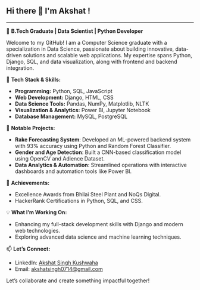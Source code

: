 ## Hi there 👋 I'm Akshat !

---
  
🚀 **B.Tech Graduate | Data Scientist | Python Developer**  

Welcome to my GitHub! I am a Computer Science graduate with a specialization in Data Science, passionate about building innovative, data-driven solutions and scalable web applications. My expertise spans Python, Django, SQL, and data visualization, along with frontend and backend integration.  

🔧 **Tech Stack & Skills:**  
- **Programming:** Python, SQL, JavaScript  
- **Web Development:** Django, HTML, CSS  
- **Data Science Tools:** Pandas, NumPy, Matplotlib, NLTK  
- **Visualization & Analytics:** Power BI, Jupyter Notebook  
- **Database Management:** MySQL, PostgreSQL  

📂 **Notable Projects:**  
- **Rake Forecasting System**: Developed an ML-powered backend system with 93% accuracy using Python and Random Forest Classifier.  
- **Gender and Age Detection**: Built a CNN-based classification model using OpenCV and Adience Dataset.  
- **Data Analytics & Automation**: Streamlined operations with interactive dashboards and automation tools like Power BI.  

🌟 **Achievements:**  
- Excellence Awards from Bhilai Steel Plant and NoQs Digital.  
- HackerRank Certifications in Python, SQL, and CSS.  

💡 **What I’m Working On:**  
- Enhancing my full-stack development skills with Django and modern web technologies.  
- Exploring advanced data science and machine learning techniques.  

📫 **Let’s Connect:**  
- LinkedIn: [Akshat Singh Kushwaha](https://www.linkedin.com/in/akshat-singh-649010232/)  
- Email: akshatsingh0714@gmail.com  

Let’s collaborate and create something impactful together!  
